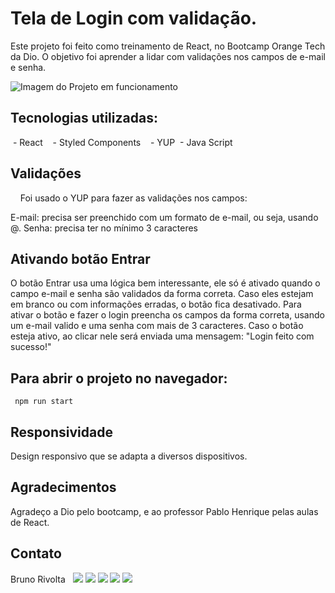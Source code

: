 # Tela de Login com validação.

Este projeto foi feito como treinamento de React, no Bootcamp Orange Tech da Dio.
O objetivo foi aprender a lidar com validações nos campos de e-mail e senha.


![Imagem do Projeto em funcionamento](https://images2.imgbox.com/5a/d1/BwKw1QFw_o.gif)  


## Tecnologias utilizadas:

 - React  
 - Styled Components  
 - YUP
 - Java Script 
   

## Validações
   
Foi usado o YUP para fazer as validações nos campos:  

E-mail: precisa ser preenchido com um formato de e-mail, ou seja, usando @.
Senha: precisa ter no mínimo 3 caracteres 

## Ativando botão Entrar

O botão Entrar usa uma lógica bem interessante, ele só é ativado quando o campo e-mail e senha são validados da forma correta.
Caso eles estejam em branco ou com informações erradas, o botão fica desativado.
Para ativar o botão e fazer o login preencha os campos da forma correta, usando um e-mail valido e uma senha com mais de 3 caracteres.
Caso o botão esteja ativo, ao clicar nele será enviada uma mensagem: "Login feito com sucesso!"

## Para abrir o projeto no navegador:

```
 npm run start
```

## Responsividade

Design responsivo que se adapta a diversos dispositivos.  
   
   
## Agradecimentos

Agradeço a Dio pelo bootcamp, e ao professor Pablo Henrique pelas aulas de React.  
   

## Contato

Bruno Rivolta  
<a  href="mailto:brrivolta@gmail.com"><img src="https://img.icons8.com/plasticine/100/null/apple-mail.png"></a>
<a  href="https://github.com/BrunoRivolta"><img src="https://img.icons8.com/plasticine/100/null/github-squared.png"></a>
<a  href="https://www.linkedin.com/in/brunorivolta/"><img src="https://img.icons8.com/plasticine/100/null/linkedin.png"></a>
<a  href="https://www.youtube.com/channel/UC6XJ3aQvFBU7gqHvebolwJQ"><img src="https://img.icons8.com/plasticine/100/null/youtube-play--v1.png"></a>
<a  href="https://devrivolta.blogspot.com/"><img src="https://images2.imgbox.com/1d/91/8Te7jWaR_o.png"></a>

